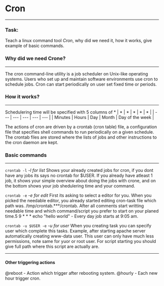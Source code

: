 # Cron
----
### Task:
Teach a linux command tool *Cron*, why did we need it, how it works, give example of basic commands.

### Why did we need Crone?
---
The cron command-line utility is a job scheduler on Unix-like operating systems.
Users who set up and maintain software environments use cron to schedule jobs.
Cron can start periodically on user set fixed time or periods.

### How it works?
---
Schedulering time will be specified with 5 columns of *
| * | * | * | * | * |
| --- | --- | --- | --- | --- |
| Minutes | Hours | Day | Month | Day of the week |

The actions of cron are driven by a crontab (cron table) file, a configuration file that specifies shell commands to run periodically on a given schedule.
The crontab files are stored where the lists of jobs and other instructions to the cron daemon are kept.

### Basic commands
---
```crontab -l```
*-l for list*
Shows your already created jobs for cron, if you dont have any jobs its says no crontab for $USER.
If you already have atleast 1 job, it shows your simple overview about doing the jobs with crone, and on the bottom shows your job shedulering time and your command.

```crontab -e```
*-e for edit*
First its asking to select a editor for you.
When you picked the needable editor, you already started editing cron-task file which path was. /tmp/crontab.***/crontab.
After all comments start writting needable time and which command/script you prefer to start on your planed time.5 9 * * * echo "hello world" - Every day job starts at 9:05 am.

```crontab -u $USER -e```
*-u for user*
When you creating task you can specify user which complete this tasks.
Example, after starting apache server automatically creating www-data user.
This user can only have much less permissions, note same for yuor or root user.
For script starting you should give full path where this script are actually are.

---
#### Other triggering actions
@reboot - Action which trigger after rebooting system.
@hourly - Each new hour trigger cron.
